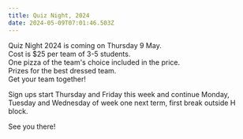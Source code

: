 ```yaml
---
title: Quiz Night, 2024
date: 2024-05-09T07:01:46.503Z
---
```

Quiz Night 2024 is coming on Thursday 9 May.  
Cost is $25 per team of 3-5 students.  
One pizza of the team's choice included in the price.  
Prizes for the best dressed team.  
Get your team together!

Sign ups start Thursday and Friday this week and continue Monday, Tuesday and Wednesday of week one next term, first break outside H block. 

See you there!
